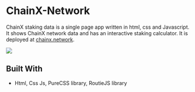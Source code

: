 # ChainX-Network

ChainX staking data is a single page app written in html, css and Javascript. It shows ChainX network data and has an interactive staking calculator. It is deployed at [chainx.network](http://chainx.network).

![](header.gif)


## Built With

* Html, Css Js, PureCSS library, RoutieJS library